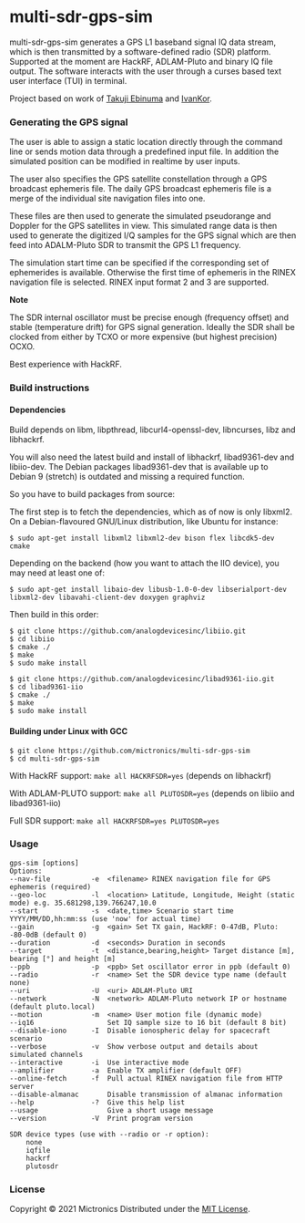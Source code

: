 # multi-sdr-gps-sim

multi-sdr-gps-sim generates a GPS L1 baseband signal IQ data stream, which is then transmitted by a
software-defined radio (SDR) platform. Supported at the moment are HackRF, ADLAM-Pluto and binary IQ file output.
The software interacts with the user through a curses based text user interface (TUI) in terminal.

Project based on work of [Takuji Ebinuma](https://github.com/osqzss/) and [IvanKor](https://github.com/IvanKor).

### Generating the GPS signal

The user is able to assign a static location directly through the command line or sends motion data through a predefined input file.
In addition the simulated position can be modified in realtime by user inputs.

The user also specifies the GPS satellite constellation through a GPS broadcast ephemeris file. The daily GPS broadcast ephemeris file
is a merge of the individual site navigation files into one.

These files are then used to generate the simulated pseudorange and Doppler for the GPS satellites in view. This simulated range data is
then used to generate the digitized I/Q samples for the GPS signal which are then feed into ADALM-Pluto SDR to transmit the GPS L1 frequency.

The simulation start time can be specified if the corresponding set of ephemerides is available. Otherwise the first time of ephemeris in the RINEX navigation file
is selected. RINEX input format 2 and 3 are supported.

__Note__

The SDR internal oscillator must be precise enough (frequency offset) and stable (temperature drift) for GPS signal generation.
Ideally the SDR shall be clocked from either by TCXO or more expensive (but highest precision) OCXO.

Best experience with HackRF.

### Build instructions

#### Dependencies

Build depends on libm, libpthread, libcurl4-openssl-dev, libncurses, libz and libhackrf.

You will also need the latest build and install of libhackrf, libad9361-dev and libiio-dev. The Debian packages
libad9361-dev that is available up to Debian 9 (stretch) is outdated and missing a required function.

So you have to build packages from source:

The first step is to fetch the dependencies, which as of now is only libxml2. On a Debian-flavoured GNU/Linux distribution, like Ubuntu for instance:

```
$ sudo apt-get install libxml2 libxml2-dev bison flex libcdk5-dev cmake
```

Depending on the backend (how you want to attach the IIO device), you may need at least one of:

```
$ sudo apt-get install libaio-dev libusb-1.0-0-dev libserialport-dev libxml2-dev libavahi-client-dev doxygen graphviz
```

Then build in this order:

```
$ git clone https://github.com/analogdevicesinc/libiio.git
$ cd libiio
$ cmake ./
$ make
$ sudo make install
```

```
$ git clone https://github.com/analogdevicesinc/libad9361-iio.git
$ cd libad9361-iio
$ cmake ./
$ make
$ sudo make install
```

#### Building under Linux with GCC

```
$ git clone https://github.com/mictronics/multi-sdr-gps-sim
$ cd multi-sdr-gps-sim
```

With HackRF support: `make all HACKRFSDR=yes` (depends on libhackrf)

With ADLAM-PLUTO support: `make all PLUTOSDR=yes` (depends on libiio and libad9361-iio)

Full SDR support: `make all HACKRFSDR=yes PLUTOSDR=yes`

### Usage

````
gps-sim [options]
Options:
--nav-file          -e  <filename> RINEX navigation file for GPS ephemeris (required)
--geo-loc           -l  <location> Latitude, Longitude, Height (static mode) e.g. 35.681298,139.766247,10.0
--start             -s  <date,time> Scenario start time YYYY/MM/DD,hh:mm:ss (use 'now' for actual time)
--gain              -g  <gain> Set TX gain, HackRF: 0-47dB, Pluto: -80-0dB (default 0)
--duration          -d  <seconds> Duration in seconds
--target            -t  <distance,bearing,height> Target distance [m], bearing [°] and height [m]
--ppb               -p  <ppb> Set oscillator error in ppb (default 0)
--radio             -r  <name> Set the SDR device type name (default none)
--uri               -U  <uri> ADLAM-Pluto URI
--network           -N  <network> ADLAM-Pluto network IP or hostname (default pluto.local)
--motion            -m  <name> User motion file (dynamic mode)
--iq16                  Set IQ sample size to 16 bit (default 8 bit)
--disable-iono      -I  Disable ionospheric delay for spacecraft scenario
--verbose           -v  Show verbose output and details about simulated channels
--interactive       -i  Use interactive mode
--amplifier         -a  Enable TX amplifier (default OFF)
--online-fetch      -f  Pull actual RINEX navigation file from HTTP server
--disable-almanac       Disable transmission of almanac information
--help              -?  Give this help list
--usage                 Give a short usage message
--version           -V  Print program version

SDR device types (use with --radio or -r option):
    none
    iqfile
    hackrf
    plutosdr
````

### License

Copyright &copy; 2021 Mictronics
Distributed under the [MIT License](http://www.opensource.org/licenses/mit-license.php).
